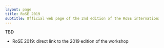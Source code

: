 ```yaml
---
layout: page
title: RoSE 2019
subtitle: Official web page of the 2nd edition of the RoSE international workshop
---
```


TBD

- RoSE 2019: direct link to the 2019 edition of the workshop